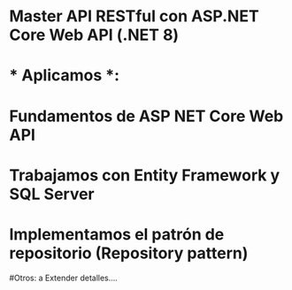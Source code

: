 # Master API RESTful con ASP.NET Core Web API (.NET 8)
# * Aplicamos *:
# Fundamentos de ASP NET Core Web API
# Trabajamos con Entity Framework y SQL Server
# Implementamos el patrón de repositorio (Repository pattern)
#Otros: a Extender detalles....
